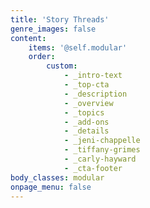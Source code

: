```yaml
---
title: 'Story Threads'
genre_images: false
content:
    items: '@self.modular'
    order:
        custom:
            - _intro-text
            - _top-cta
            - _description
            - _overview
            - _topics
            - _add-ons
            - _details
            - _jeni-chappelle
            - _tiffany-grimes
            - _carly-hayward
            - _cta-footer
body_classes: modular
onpage_menu: false
---
```



